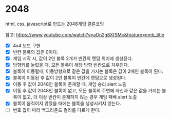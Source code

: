 # 2048

html, css, javascript로 만드는 2048게임 클론코딩

참고: https://www.youtube.com/watch?v=aDn2g8XfSMc&feature=emb_title

- [x] 4x4 보드 구현
- [x] 빈칸 블록의 값은 0이다.
- [x] 게임 시작 시, 값이 2인 블록 2개가 빈칸의 랜덤 위치에 생성된다.
- [x] 방향키를 눌렀을 때, 모든 블록이 해당 방향 빈칸으로 치우친다.
- [x] 블록이 이동될때, 이동방향으로 같은 값을 가지는 블록은 값이 2배인 블록이 된다.
- [x] 블록이 이동된 후 값이 2인 블록이 빈칸에 랜덤으로 생성된다.
- [x] 이동 후 값이 2048인 블록이 존재할 때, 게임 승리 alert 노출
- [x] 이동 후 값이 2048인 블록이 없고, 모든 블록의 주변에 자신과 같은 값을 가지는 블록이 없고, 더 이상 빈칸이 존재하지 않는 경우 게임 패배 alert 노출
- [x] 블록이 움직이지 않았을 때에는 블록을 생성시키지 않는다.
- [ ] 번호 값이 따라 백그라운드 컬러를 다르게 한다.
